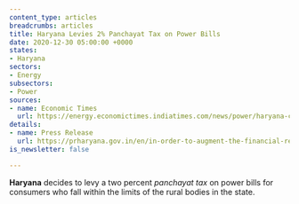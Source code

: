 ```yaml
---
content_type: articles
breadcrumbs: articles
title: Haryana Levies 2% Panchayat Tax on Power Bills
date: 2020-12-30 05:00:00 +0000
states:
- Haryana
sectors:
- Energy
subsectors:
- Power
sources:
- name: Economic Times
  url: https://energy.economictimes.indiatimes.com/news/power/haryana-cabinet-okays-new-panchayat-tax-on-electricity-agriculture-exempted/79932906
details:
- name: Press Release
  url: https://prharyana.gov.in/en/in-order-to-augment-the-financial-resources-of-gram-panchayats-the-haryana-government-has-decided
is_newsletter: false

---
```

**Haryana** decides to levy a two percent _panchayat tax_ on power bills for consumers who fall within the limits of the rural bodies in the state.
